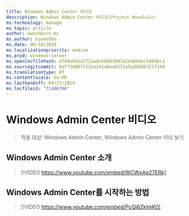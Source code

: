 ```yaml
---
title: Windows Admin Center 비디오
description: Windows Admin Center 비디오(Project Honolulu)
ms.technology: manage
ms.topic: article
author: nwashburn-ms
ms.author: niwashbu
ms.date: 06/18/2018
ms.localizationpriority: medium
ms.prod: windows-server
ms.openlocfilehash: d784e65ea272aa8cbb843607a2e46b9ec5404bc1
ms.sourcegitcommit: 6aff3d88ff22ea141a6ea6572a5ad8dd6321f199
ms.translationtype: HT
ms.contentlocale: ko-KR
ms.lasthandoff: 09/27/2019
ms.locfileid: "71406796"
---
```

# <a name="windows-admin-center-videos"></a>Windows Admin Center 비디오

>적용 대상: Windows Admin Center, Windows Admin Center 미리 보기

## <a name="introduction-to-windows-admin-center"></a>Windows Admin Center 소개
>[!VIDEO https://www.youtube.com/embed/WCWxAp27ERk]

## <a name="how-to-get-started-with-windows-admin-center"></a>Windows Admin Center를 시작하는 방법
>[!VIDEO https://www.youtube.com/embed/PcQj6ZklmK0]